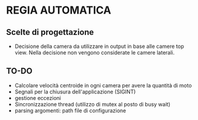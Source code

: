 # REGIA AUTOMATICA
## Scelte di progettazione
 - Decisione della camera da utilizzare in output in base alle camere top view. Nella decisione non vengono considerate le camere laterali.

## TO-DO
 - Calcolare velocità centroide in ogni camera per avere la quantità di moto
 - Segnali per la chiusura dell'applicazione (SIGINT)
 - gestione eccezioni
 - Sincronizzazione thread (utilizzo di mutex al posto di busy wait)
 - parsing argomenti: path file di configurazione